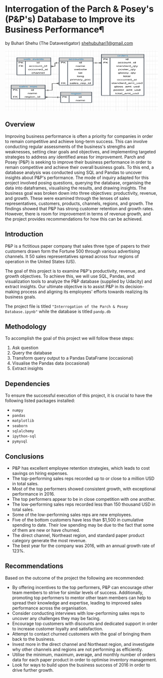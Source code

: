 # Interrogation of the Parch & Posey's (P&P's) Database to Improve its Business Performance¶
by
Buhari Shehu (The Datavestigator)
shehubuhari1@gmail.com

<img src="erd.png" width=700 height=200 />

## Overview
Improving business performance is often a priority for companies in order to remain competitive and achieve long-term success. This can involve conducting regular assessments of the business's strengths and weaknesses, setting clear goals and objectives, and implementing targeted strategies to address any identified areas for improvement. Parch and Posey (P&P) is seeking to improve their business performance in order to remain competitive and achieve their overall business goals. To this end, a database analysis was conducted using SQL and Pandas to uncover insights about P&P's performance. The mode of inquiry adapted for this project involved posing questions, querying the database, organising the data into dataframes, visualising the results, and drawing insights. The business goal was broken down into three objectives: productivity, revenue, and growth. These were examined through the lenses of sales representatives, customers, products, channels, regions, and growth. The findings showed that P&P has strong customer retention and growth rates. However, there is room for improvement in terms of revenue growth, and the project provides recommendations for how this can be achieved.

## Introduction
P&P is a fictitious paper company that sales three type of papers to their customers drawn form the Fortune 500 through various advertising channels. It 50 sales representatives spread across four regions of operation in the United States (US).

The goal of this project is to examine P&P's productivity, revenue, and growth objectives. To achieve this, we will use SQL, Pandas, and visualization tools to analyze the P&P database (supplied by Udacity) and extract insights. Our ultimate objective is to assist P&P in its decision-making process and aligning its employees' efforts towards realizing its business goals.

The project file is titled `"Interrogation of the Parch & Posey Database.ipynb"` while the database is titled `pandp.db`

## Methodology
To accomplish the goal of this project we will follow these steps:
1. Ask question
2. Query the database
3. Transform query output to a Pandas DataFrame (occasional)
4. Visualise the Pandas data (occasional)
5. Extract insights

## Dependencies
To ensure the successful execution of this project, it is crucial to have the following listed packages installed:
- `numpy`
- `pandas`
- `matplotlib`
- `seaborn`
- `sqlalchemy`
- `ipython-sql`
- `pymysql`

## Conclusions
- P&P has excellent employee retention strategies, which leads to cost savings on hiring expenses.
- The top-performing sales reps recorded up to or close to a million USD in total sales.
- Most of the top performers showed consistent growth, with exceptional performance in 2016.
- The top performers appear to be in close competition with one another.
- The low-performing sales reps recorded less than 150 thousand USD in total sales.
- Some of the low-performing sales reps are new employees.
- Five of the bottom customers have less than $1,500 in cumulative spending to date. Their low spending may be due to the fact that some of them are new or have churned.
- The direct channel, Northeast region, and standard paper product category generate the most revenue.
- The best year for the company was 2016, with an annual growth rate of 123%.

## Recommendations
Based on the outcome of the project the following are recommended:
- By offering incentives to the top performers, P&P can encourage other team members to strive for similar levels of success. Additionally, promoting top performers to mentor other team members can help to spread their knowledge and expertise, leading to improved sales performance across the organisation.
- Consider conducting interviews with low-performing sales reps to uncover any challenges they may be facing.
- Encourage top customers with discounts and dedicated support in order to increase customer loyalty and satisfaction.
- Attempt to contact churned customers with the goal of bringing them back to the business.
- Invest more in the direct channel and Northeast region, and investigate why other channels and regions are not performing as efficiently.
- Utilise the minimum, maximum, average, and monthly number of orders data for each paper product in order to optimise inventory management.
- Look for ways to build upon the business success of 2016 in order to drive further growth.
